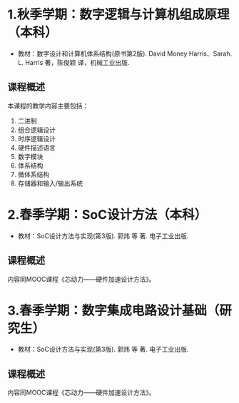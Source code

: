 1.秋季学期：数字逻辑与计算机组成原理（本科）
===

- 教材：数字设计和计算机体系结构(原书第2版). David Money Harris、Sarah. L. Harris 著，陈俊颖 译，机械工业出版.  

课程概述
---
本课程的教学内容主要包括：

1.  二进制
2.  组合逻辑设计
3.  时序逻辑设计
4.  硬件描述语言
5.  数字模块
6.  体系结构
7.  微体系结构
8.  存储器和输入/输出系统


2.春季学期：SoC设计方法（本科）
===

- 教材：SoC设计方法与实现(第3版). 郭炜 等 著. 电子工业出版.  

课程概述
---
内容同MOOC课程《芯动力——硬件加速设计方法》。


3.春季学期：数字集成电路设计基础（研究生）
===

- 教材：SoC设计方法与实现(第3版). 郭炜 等 著. 电子工业出版.  

课程概述
---
内容同MOOC课程《芯动力——硬件加速设计方法》。






